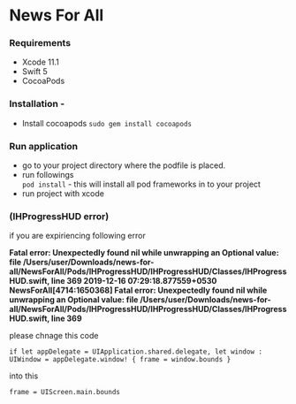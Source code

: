 # News For All

### Requirements
- Xcode 11.1
- Swift 5
- CocoaPods

### Installation - 
- Install cocoapods
`sudo gem install cocoapods`  

### Run application
- go to your project directory where the podfile is placed.
- run followings  
`pod install` - this will install all pod frameworks in to your project   
- run project with xcode

### (IHProgressHUD error)   
if you are expiriencing following error

**Fatal error: Unexpectedly found nil while unwrapping an Optional value: file /Users/user/Downloads/news-for-all/NewsForAll/Pods/IHProgressHUD/IHProgressHUD/Classes/IHProgressHUD.swift, line 369
2019-12-16 07:29:18.877559+0530 NewsForAll[4714:1650368] Fatal error: Unexpectedly found nil while unwrapping an Optional value: file /Users/user/Downloads/news-for-all/NewsForAll/Pods/IHProgressHUD/IHProgressHUD/Classes/IHProgressHUD.swift, line 369**

please chnage this code 

`if let appDelegate = UIApplication.shared.delegate,
                let window : UIWindow = appDelegate.window! {
                frame = window.bounds
            }`
            
into this

`frame = UIScreen.main.bounds`

